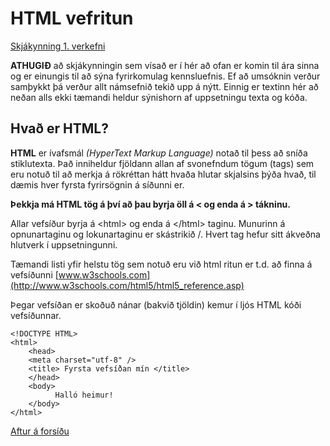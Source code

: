 # HTML vefritun  

[Skjákynning 1. verkefni](https://gjg.github.io/Vefhonnun/)

**ATHUGIÐ** að skjákynningin sem vísað er í hér að ofan er komin til ára sinna og er einungis til að sýna fyrirkomulag kennsluefnis. Ef að umsóknin verður samþykkt þá verður allt námsefnið tekið upp á nýtt. Einnig er textinn hér að neðan alls ekki tæmandi heldur sýnishorn af uppsetningu texta og kóða.

## Hvað er HTML?
 
**HTML** er ívafsmál _(HyperText Markup Language)_  notað til þess að sníða stiklutexta.  Það inniheldur fjöldann allan af svonefndum tögum (tags) sem eru notuð til að merkja á rökréttan hátt hvaða hlutar skjalsins þýða hvað, til dæmis hver fyrsta fyrirsögnin á síðunni er. 

**Þekkja má HTML tög á því að þau byrja öll á   <  og enda á  > tákninu.**

Allar vefsíður byrja á &lt;html> og enda á &lt;/html> taginu.  Munurinn á opnunartaginu og lokunartaginu er skástrikið /.  Hvert tag hefur sitt ákveðna hlutverk í uppsetningunni. 

Tæmandi listi yfir helstu tög sem notuð eru við html ritun er t.d. að finna á vefsíðunni [www.w3schools.com](http://www.w3schools.com/html5/html5_reference.asp) 

Þegar vefsíðan er skoðuð nánar (bakvið tjöldin) kemur í ljós HTML kóði vefsíðunnar. 
 
```
<!DOCTYPE HTML> 
<html>  
	<head>  
	<meta charset="utf-8" /> 
	<title> Fyrsta vefsíðan mín </title>  
	</head>  
	<body>  
	      Halló heimur! 
	</body>  
</html>  

```

[Aftur á forsíðu](https://github.com/GJG/Vefhonnun)


